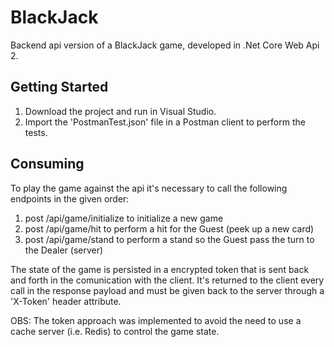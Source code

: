 # BlackJack

Backend api version of a BlackJack game, developed in .Net Core Web Api 2.

## Getting Started

1. Download the project and run in Visual Studio.
2. Import the 'PostmanTest.json' file in a Postman client to perform the tests.

## Consuming

To play the game against the api it's necessary to call the following endpoints in the given order:

1. post /api/game/initialize to initialize a new game
2. post /api/game/hit to perform a hit for the Guest (peek up a new card)
3. post /api/game/stand to perform a stand so the Guest pass the turn to the Dealer (server)

The state of the game is persisted in a encrypted token that is sent back and forth in the comunication with the client.
It's returned to the client every call in the response payload and must be given back to the server through a 'X-Token' header attribute.

OBS: The token approach was implemented to avoid the need to use a cache server (i.e. Redis) to control the game state.

